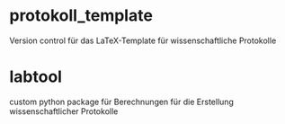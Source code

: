 # protokoll_template
Version control für das LaTeX-Template für wissenschaftliche Protokolle

# labtool
custom python package für Berechnungen für die Erstellung wissenschaftlicher Protokolle